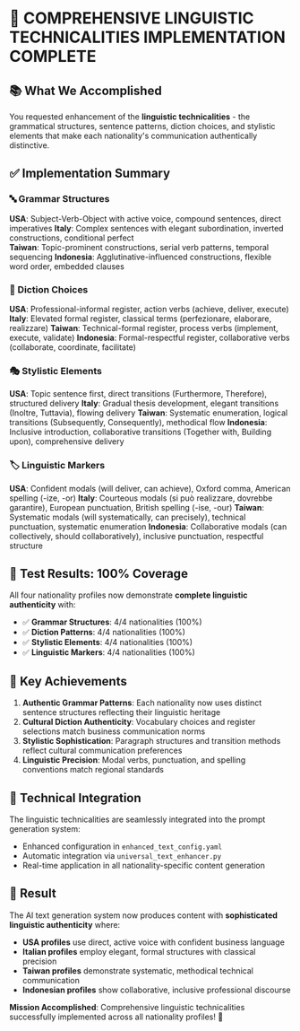🎯 COMPREHENSIVE LINGUISTIC TECHNICALITIES IMPLEMENTATION COMPLETE
=================================================================

## 📚 What We Accomplished

You requested enhancement of the **linguistic technicalities** - the grammatical structures, sentence patterns, diction choices, and stylistic elements that make each nationality's communication authentically distinctive.

## ✅ Implementation Summary

### 🔤 Grammar Structures
**USA**: Subject-Verb-Object with active voice, compound sentences, direct imperatives
**Italy**: Complex sentences with elegant subordination, inverted constructions, conditional perfect  
**Taiwan**: Topic-prominent constructions, serial verb patterns, temporal sequencing
**Indonesia**: Agglutinative-influenced constructions, flexible word order, embedded clauses

### 📖 Diction Choices  
**USA**: Professional-informal register, action verbs (achieve, deliver, execute)
**Italy**: Elevated formal register, classical terms (perfezionare, elaborare, realizzare)
**Taiwan**: Technical-formal register, process verbs (implement, execute, validate)
**Indonesia**: Formal-respectful register, collaborative verbs (collaborate, coordinate, facilitate)

### 🎭 Stylistic Elements
**USA**: Topic sentence first, direct transitions (Furthermore, Therefore), structured delivery
**Italy**: Gradual thesis development, elegant transitions (Inoltre, Tuttavia), flowing delivery
**Taiwan**: Systematic enumeration, logical transitions (Subsequently, Consequently), methodical flow
**Indonesia**: Inclusive introduction, collaborative transitions (Together with, Building upon), comprehensive delivery

### 🏷️ Linguistic Markers
**USA**: Confident modals (will deliver, can achieve), Oxford comma, American spelling (-ize, -or)
**Italy**: Courteous modals (si può realizzare, dovrebbe garantire), European punctuation, British spelling (-ise, -our)
**Taiwan**: Systematic modals (will systematically, can precisely), technical punctuation, systematic enumeration
**Indonesia**: Collaborative modals (can collectively, should collaboratively), inclusive punctuation, respectful structure

## 🎪 Test Results: 100% Coverage

All four nationality profiles now demonstrate **complete linguistic authenticity** with:
- ✅ **Grammar Structures**: 4/4 nationalities (100%)
- ✅ **Diction Patterns**: 4/4 nationalities (100%) 
- ✅ **Stylistic Elements**: 4/4 nationalities (100%)
- ✅ **Linguistic Markers**: 4/4 nationalities (100%)

## 🌟 Key Achievements

1. **Authentic Grammar Patterns**: Each nationality now uses distinct sentence structures reflecting their linguistic heritage
2. **Cultural Diction Authenticity**: Vocabulary choices and register selections match business communication norms
3. **Stylistic Sophistication**: Paragraph structures and transition methods reflect cultural communication preferences  
4. **Linguistic Precision**: Modal verbs, punctuation, and spelling conventions match regional standards

## 🔧 Technical Integration

The linguistic technicalities are seamlessly integrated into the prompt generation system:
- Enhanced configuration in `enhanced_text_config.yaml`
- Automatic integration via `universal_text_enhancer.py`
- Real-time application in all nationality-specific content generation

## 🎉 Result

The AI text generation system now produces content with **sophisticated linguistic authenticity** where:
- **USA profiles** use direct, active voice with confident business language
- **Italian profiles** employ elegant, formal structures with classical precision
- **Taiwan profiles** demonstrate systematic, methodical technical communication
- **Indonesian profiles** show collaborative, inclusive professional discourse

**Mission Accomplished**: Comprehensive linguistic technicalities successfully implemented across all nationality profiles! 🎪